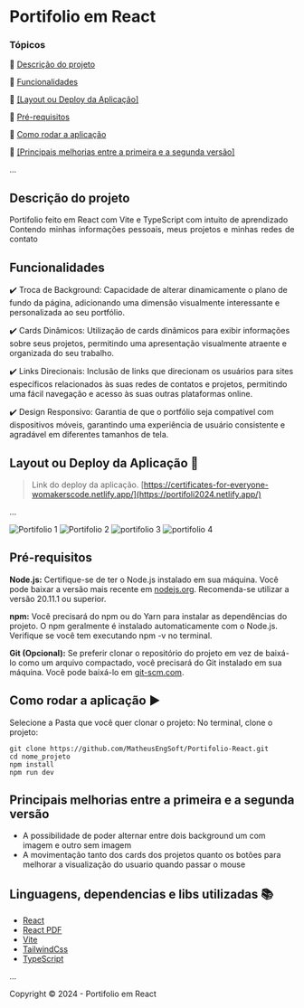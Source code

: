 <h1>Portifolio em React</h1> 

### Tópicos 

:small_blue_diamond: [Descrição do projeto](#descrição-do-projeto)

:small_blue_diamond: [Funcionalidades](#funcionalidades)

:small_blue_diamond: [[Layout ou Deploy da Aplicação]](https://github.com/MatheusEngSoft/Portifolio-React/blob/main/README.md#layout-ou-deploy-da-aplica%C3%A7%C3%A3o-dash)

:small_blue_diamond: [Pré-requisitos](#pré-requisitos)

:small_blue_diamond: [Como rodar a aplicação](#como-rodar-a-aplicação-arrow_forward)

:small_blue_diamond: [[Principais melhorias entre a primeira e a segunda versão]](https://github.com/MatheusEngSoft/Portifolio-React/blob/main/README.md#principais-melhorias-entre-a-primeira-e-a-segunda-vers%C3%A3o)

... 

## Descrição do projeto 

<p align="justify">
 Portifolio feito em React com Vite e TypeScript com intuito de aprendizado<br>
  Contendo minhas informações pessoais, meus projetos e minhas redes de contato
</p>

## Funcionalidades

:heavy_check_mark: Troca de Background: Capacidade de alterar dinamicamente o plano de fundo da página, adicionando uma dimensão visualmente interessante e personalizada ao seu portfólio.  

:heavy_check_mark: Cards Dinâmicos: Utilização de cards dinâmicos para exibir informações sobre seus projetos, permitindo uma apresentação visualmente atraente e organizada do seu trabalho.  

:heavy_check_mark: Links Direcionais: Inclusão de links que direcionam os usuários para sites específicos relacionados às suas redes de contatos e projetos, permitindo uma fácil navegação e acesso às suas outras plataformas online.  

:heavy_check_mark: Design Responsivo: Garantia de que o portfólio seja compatível com dispositivos móveis, garantindo uma experiência de usuário consistente e agradável em diferentes tamanhos de tela.  

## Layout ou Deploy da Aplicação :dash:

> Link do deploy da aplicação.  [https://certificates-for-everyone-womakerscode.netlify.app/](https://portifoli2024.netlify.app/)

... 

![Portifolio 1](https://github.com/MatheusEngSoft/Portifolio-React/assets/143764579/b80f7796-65cb-49b1-be87-15a5a54bf872)
![Portifolio 2](https://github.com/MatheusEngSoft/Portifolio-React/assets/143764579/c7a9ac04-3322-4a49-a426-78d1ad00734c)
![portifolio 3](https://github.com/MatheusEngSoft/Portifolio-React/assets/143764579/189e8f2a-5828-4905-9322-daa3f8171a37)
![portifolio 4](https://github.com/MatheusEngSoft/Portifolio-React/assets/143764579/def85b09-a8ab-43a3-b073-b2694e5750cb)

## Pré-requisitos

**Node.js:** Certifique-se de ter o Node.js instalado em sua máquina. Você pode baixar a versão mais recente em [nodejs.org](https://nodejs.org/en). Recomenda-se utilizar a versão 20.11.1 ou superior.

**npm:** Você precisará do npm ou do Yarn para instalar as dependências do projeto. O npm geralmente é instalado automaticamente com o Node.js. Verifique se você tem executando npm -v no terminal.

**Git (Opcional):** Se preferir clonar o repositório do projeto em vez de baixá-lo como um arquivo compactado, você precisará do Git instalado em sua máquina. Você pode baixá-lo em [git-scm.com](https://git-scm.com/).

## Como rodar a aplicação :arrow_forward:

Selecione a Pasta que você quer clonar o projeto:
No terminal, clone o projeto: 

```
git clone https://github.com/MatheusEngSoft/Portifolio-React.git
cd nome_projeto
npm install
npm run dev
```

## Principais melhorias entre a primeira e a segunda versão

- A possibilidade de poder alternar entre dois background um com imagem e outro sem imagem
- A movimentação tanto dos cards dos projetos quanto os botões para melhorar a visualização do usuario quando passar o mouse

## Linguagens, dependencias e libs utilizadas :books:

- [React](https://pt-br.reactjs.org/docs/create-a-new-react-app.html)
- [React PDF](https://react-pdf.org/)
- [Vite](https://vitejs.dev/guide/)
- [TailwindCss](https://tailwindcss.com/docs/installation)
- [TypeScript](https://www.typescriptlang.org/docs/)

...


Copyright :copyright: 2024 - Portifolio em React
